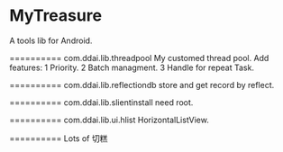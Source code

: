 MyTreasure
==========
A tools lib for Android.

==========
com.ddai.lib.threadpool 
  My customed thread pool. 
  Add features:
    1 Priority.
    2 Batch managment.
    3 Handle for repeat Task.
    
==========
com.ddai.lib.reflectiondb
  store and get record by reflect.
  
==========
com.ddai.lib.slientinstall
  need root.
  
==========
com.ddai.lib.ui.hlist
  HorizontalListView.
  
  
==========
Lots of 切糕
